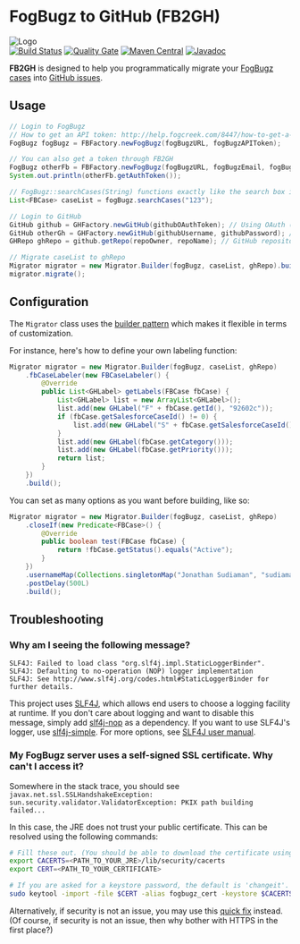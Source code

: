 # FogBugz to GitHub (FB2GH)

![Logo](https://raw.githubusercontent.com/sudiamanj/fogbugz-to-github/master/fb2gh-logo.png)  
[![Build Status](https://travis-ci.org/sudiamanj/fogbugz-to-github.svg?branch=master)](https://travis-ci.org/sudiamanj/fogbugz-to-github) [![Quality Gate](https://img.shields.io/badge/sonarqube-fogbugz--to--github-blue.svg)](https://sonarcloud.io/dashboard/index/com.sudicode:fogbugz-to-github) [![Maven Central](https://img.shields.io/maven-central/v/com.sudicode/fogbugz-to-github.svg)](http://search.maven.org/#artifactdetails%7Ccom.sudicode%7Cfogbugz-to-github%7C0.1.0%7Cjar) [![Javadoc](https://img.shields.io/badge/javadoc-html-blue.svg)](http://sudicode.com/fogbugz-to-github)

**FB2GH** is designed to help you programmatically migrate your [FogBugz cases](https://www.fogcreek.com/fogbugz/) into [GitHub issues](https://guides.github.com/features/issues/).

## Usage
```java
// Login to FogBugz
// How to get an API token: http://help.fogcreek.com/8447/how-to-get-a-fogbugz-xml-api-token
FogBugz fogBugz = FBFactory.newFogBugz(fogBugzURL, fogBugzAPIToken);

// You can also get a token through FB2GH
FogBugz otherFb = FBFactory.newFogBugz(fogBugzURL, fogBugzEmail, fogBugzPassword);
System.out.println(otherFb.getAuthToken());

// FogBugz::searchCases(String) functions exactly like the search box in FogBugz
List<FBCase> caseList = fogBugz.searchCases("123");

// Login to GitHub
GitHub github = GHFactory.newGitHub(githubOAuthToken); // Using OAuth (https://github.com/settings/tokens/new)
GitHub otherGh = GHFactory.newGitHub(githubUsername, githubPassword); // Using basic authentication
GHRepo ghRepo = github.getRepo(repoOwner, repoName); // GitHub repository to migrate to

// Migrate caseList to ghRepo
Migrator migrator = new Migrator.Builder(fogBugz, caseList, ghRepo).build();
migrator.migrate();
```

## Configuration
The `Migrator` class uses the [builder pattern](https://en.wikipedia.org/wiki/Builder_pattern) which makes it flexible in terms of customization.

For instance, here's how to define your own labeling function:
```java
Migrator migrator = new Migrator.Builder(fogBugz, caseList, ghRepo)
    .fbCaseLabeler(new FBCaseLabeler() {
        @Override
        public List<GHLabel> getLabels(FBCase fbCase) {
            List<GHLabel> list = new ArrayList<GHLabel>();
            list.add(new GHLabel("F" + fbCase.getId(), "92602c"));
            if (fbCase.getSalesforceCaseId() != 0) {
                list.add(new GHLabel("S" + fbCase.getSalesforceCaseId(), "178cda"));
            }
            list.add(new GHLabel(fbCase.getCategory()));
            list.add(new GHLabel(fbCase.getPriority()));
            return list;
        }
    })
    .build();
```

You can set as many options as you want before building, like so:
```java
Migrator migrator = new Migrator.Builder(fogBugz, caseList, ghRepo)
    .closeIf(new Predicate<FBCase>() {
        @Override
        public boolean test(FBCase fbCase) {
            return !fbCase.getStatus().equals("Active");
        }
    })
    .usernameMap(Collections.singletonMap("Jonathan Sudiaman", "sudiamanj"))
    .postDelay(500L)
    .build();
```

## Troubleshooting

### Why am I seeing the following message?
```
SLF4J: Failed to load class "org.slf4j.impl.StaticLoggerBinder".
SLF4J: Defaulting to no-operation (NOP) logger implementation
SLF4J: See http://www.slf4j.org/codes.html#StaticLoggerBinder for further details.
```

This project uses [SLF4J](http://www.slf4j.org), which allows end users to choose a logging facility at runtime. If you don't care about logging and want to disable this message, simply add [slf4j-nop](http://search.maven.org/#artifactdetails%7Corg.slf4j%7Cslf4j-nop%7C1.7.21%7Cjar) as a dependency. If you want to use SLF4J's logger, use [slf4j-simple](http://search.maven.org/#artifactdetails%7Corg.slf4j%7Cslf4j-simple%7C1.7.21%7Cjar). For more options, see [SLF4J user manual](http://www.slf4j.org/manual.html).

### My FogBugz server uses a self-signed SSL certificate. Why can't I access it?
Somewhere in the stack trace, you should see `javax.net.ssl.SSLHandshakeException: sun.security.validator.ValidatorException: PKIX path building failed...`

In this case, the JRE does not trust your public certificate. This can be resolved using the following commands:
```bash
# Fill these out. (You should be able to download the certificate using your web browser.)
export CACERTS=<PATH_TO_YOUR_JRE>/lib/security/cacerts
export CERT=<PATH_TO_YOUR_CERTIFICATE>

# If you are asked for a keystore password, the default is 'changeit'.
sudo keytool -import -file $CERT -alias fogbugz_cert -keystore $CACERTS
```

Alternatively, if security is not an issue, you may use this [quick fix](https://gist.github.com/sudiamanj/62b332afc5c93e24ca4a0ffb358e931a) instead. (Of course, if security is not an issue, then why bother with HTTPS in the first place?)
